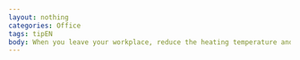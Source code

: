 ```yaml
---
layout: nothing
categories: Office
tags: tipEN
body: When you leave your workplace, reduce the heating temperature and make sure that all the windows are closed.
---
```

